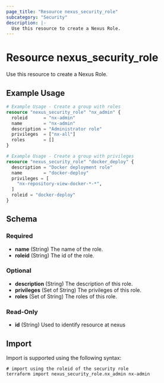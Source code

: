 ```yaml
---
page_title: "Resource nexus_security_role"
subcategory: "Security"
description: |-
  Use this resource to create a Nexus Role.
---
```

# Resource nexus_security_role
Use this resource to create a Nexus Role.
## Example Usage
```terraform
# Example Usage - Create a group with roles
resource "nexus_security_role" "nx_admin" {
  roleid      = "nx-admin"
  name        = "nx-admin"
  description = "Administrator role"
  privileges  = ["nx-all"]
  roles       = []
}

# Example Usage - Create a group with privileges
resource "nexus_security_role" "docker_deploy" {
  description = "Docker deployment role"
  name        = "docker-deploy"
  privileges = [
    "nx-repository-view-docker-*-*",
  ]
  roleid = "docker-deploy"
}
```
<!-- schema generated by tfplugindocs -->
## Schema

### Required

- **name** (String) The name of the role.
- **roleid** (String) The id of the role.

### Optional

- **description** (String) The description of this role.
- **privileges** (Set of String) The privileges of this role.
- **roles** (Set of String) The roles of this role.

### Read-Only

- **id** (String) Used to identify resource at nexus
## Import
Import is supported using the following syntax:
```shell
# import using the roleid of the security role
terraform import nexus_security_role.nx_admin nx-admin
```
